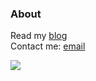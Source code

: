 ### About
 
Read my [blog](https://loreley.one)  
Contact me: [email](mailto:info@loreley.one)  


![](https://komarev.com/ghpvc/?username=BasedLukas&style=for-the-badge)



